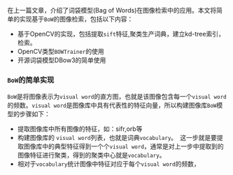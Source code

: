

在上一篇文章，介绍了词袋模型(Bag of Words)在图像检索中的应用。本文将简单的实现基于`BoW`的图像检索，包括以下内容：
- 基于OpenCV的实现，包括提取`sift`特征,聚类生产词典，建立kd-tree索引，检索。
- OpenCV类型`BOWTrainer`的使用
- 开源词袋模型DBow3的简单使用

### `BoW`的简单实现

`BoW`是将图像表示为`visual word`的直方图，也就是该图像包含每一个`visual word`的频数。`visual word`是图像库中具有代表性的特征向量，所以构建图像库`BoW`模型的步骤如下：
- 提取图像库中所有图像的特征，如：sifr,orb等
- 构建图像库的 `visual word`列表，也就是词典`vocabulary`。　这一步就是要提取图像库中的典型特征得到一个个`visual word`，通常是对上一步中提取到的图像特征进行聚类，得到的聚类中心就是`vocabulary`。
- 相对于`vocabulary`统计图像中特征对应于每个`visual word`的频数，